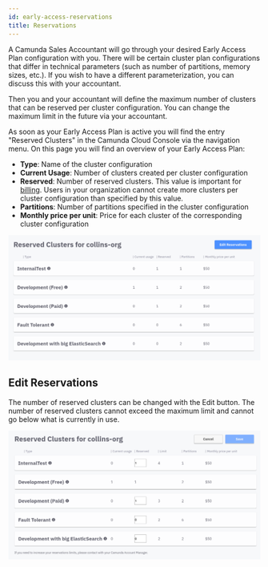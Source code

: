 ```yaml
---
id: early-access-reservations
title: Reservations
---
```


A Camunda Sales Accountant will go through your desired Early Access Plan configuration with you. There will be certain cluster plan configurations that differ in technical parameters (such as number of partitions, memory sizes, etc.). If you wish to have a different parameterization, you can discuss this with your accountant.

Then you and your accountant will define the maximum number of clusters that can be reserved per cluster configuration. You can change the maximum limit in the future via your accountant.

As soon as your Early Access Plan is active you will find the entry "Reserved Clusters" in the Camunda Cloud Console via the navigation menu. On this page you will find an overview of your Early Access Plan:

* **Type**: Name of the cluster configuration
* **Current Usage**: Number of clusters created per cluster configuration
* **Reserved**: Number of reserved clusters. This value is important for [billing](./earlyaccess_billing.md). Users in your organization cannot create more clusters per cluster configuration than specified by this value.
* **Partitions**: Number of partitions specified in the cluster configuration
* **Monthly price per unit**: Price for each cluster of the corresponding cluster configuration

![reserved-clusters-overview](./assets/early-access-reserved-clusters-overview.png)

## Edit Reservations

The number of reserved clusters can be changed with the Edit button. The number of reserved clusters cannot exceed the maximum limit and cannot go below what is currently in use.

![reserved-clusters-overview](./assets/early-access-reserved-clusters-edit.png)
